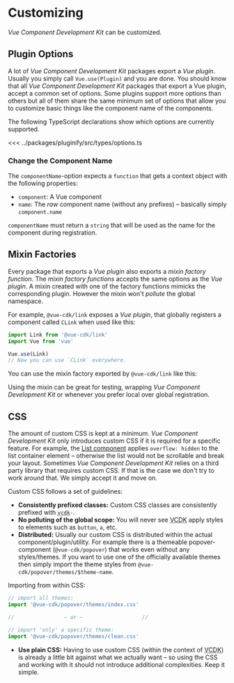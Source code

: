 # Customizing
*Vue Component Development Kit* can be customized.

## Plugin Options
A lot of *Vue Component Development Kit* packages export a *Vue plugin*. Usually you simply call `Vue.use(Plugin)` and you are done. You should know that all *Vue Component Development Kit* packages that export a Vue plugin, accept a common set of options. Some plugins support more options than others but all of them share the same minimum set of options that allow you to customize basic things like the component name of the components.

The following TypeScript declarations show which options are currently supported.

<<< ../packages/pluginify/src/types/options.ts

### Change the Component Name
The `componentName`-option expects a `function` that gets a context object with the following properties:

- `component`: A Vue component
- `name`: The *raw* component name (without any prefixes) – basically simply `component.name`

`componentName` must return a `string` that will be used as the name for the component during registration.

## Mixin Factories
Every package that exports a *Vue plugin* also exports a *mixin factory function*. The *mixin factory functions* accepts the same options as the *Vue plugin*. A mixin created with one of the factory functions mimicks the corresponding plugin. However the mixin won't *pollute* the global namespace.

For example, `@vue-cdk/link` exposes a *Vue plugin*, that globally registers a component called `CLink` when used like this:

```js
import Link from '@vue-cdk/link'
import Vue from 'vue'

Vue.use(Link)
// Now you can use `CLink` everywhere.
```

You can use the mixin factory exported by `@vue-cdk/link` like this:

<Demo for="customize/component-name" />

Using the mixin can be great for testing, wrapping *Vue Component Development Kit* or whenever you prefer local over global registration.

## CSS
The amount of custom CSS is kept at a minimum. *Vue Component Development Kit* only introduces custom CSS if it is required for a specific feature. For example, the [List component](./../components/list/) applies `overflow: hidden` to the list container element – otherwise the list would not be scrollable and break your layout. Sometimes *Vue Component Development Kit* relies on a third party library that requires custom CSS. If that is the case we don't try to work around that. We simply accept it and move on.

Custom CSS follows a set of guidelines:

- **Consistently prefixed classes:** Custom CSS classes are consistently prefixed with
<code><abbr title="Vue Component Development Kit">vcdk</abbr>-</code>.
- **No polluting of the global scope:** You will never see <abbr title="Vue Component Development Kit">VCDK</abbr> apply styles to elements such as `button`, `a`, etc.
- **Distributed:** Usually our custom CSS is distributed within the actual component/plugin/utility. For example there is a themeable popover-component (`@vue-cdk/popover`) that works even without any styles/themes. If you want to use one of the officially available themes then simply import the theme styles from `@vue-cdk/popover/themes/$theme-name`.

Importing from within CSS:

```js
// import all themes:
import '@vue-cdk/popover/themes/index.css'

//                – or –                   //

// import 'only' a specific theme:
import '@vue-cdk/popover/themes/clean.css'
```

- **Use plain CSS:** Having to use custom CSS (within the context of <abbr title="Vue Component Development Kit">VCDK</abbr>) is already a little bit against what we actually want – so using the CSS and working with it should not introduce additional complexities. Keep it simple.
